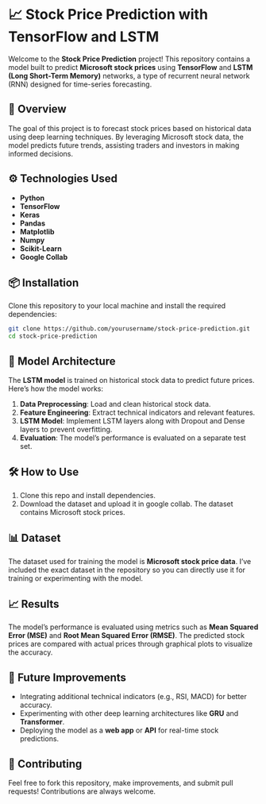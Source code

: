 # 📈 Stock Price Prediction with TensorFlow and LSTM 

Welcome to the **Stock Price Prediction** project! This repository contains a model built to predict **Microsoft stock prices** using **TensorFlow** and **LSTM (Long Short-Term Memory)** networks, a type of recurrent neural network (RNN) designed for time-series forecasting.

## 🧐 Overview

The goal of this project is to forecast stock prices based on historical data using deep learning techniques. By leveraging Microsoft stock data, the model predicts future trends, assisting traders and investors in making informed decisions.

## ⚙️ Technologies Used

- **Python**
- **TensorFlow**
- **Keras**
- **Pandas**
- **Matplotlib**
- **Numpy**
- **Scikit-Learn**
- **Google Collab**

## 📦 Installation

Clone this repository to your local machine and install the required dependencies:

```bash
git clone https://github.com/yourusername/stock-price-prediction.git
cd stock-price-prediction
```
## 🧠 Model Architecture

The **LSTM model** is trained on historical stock data to predict future prices. Here’s how the model works:

1. **Data Preprocessing**: Load and clean historical stock data.
2. **Feature Engineering**: Extract technical indicators and relevant features.
3. **LSTM Model**: Implement LSTM layers along with Dropout and Dense layers to prevent overfitting.
4. **Evaluation**: The model’s performance is evaluated on a separate test set.

## 🛠️ How to Use

1. Clone this repo and install dependencies.
2. Download the dataset and upload it in google collab. The dataset contains Microsoft stock prices.

## 📊 Dataset

The dataset used for training the model is **Microsoft stock price data**. I’ve included the exact dataset in the repository so you can directly use it for training or experimenting with the model.

## 📈 Results

The model’s performance is evaluated using metrics such as **Mean Squared Error (MSE)** and **Root Mean Squared Error (RMSE)**. The predicted stock prices are compared with actual prices through graphical plots to visualize the accuracy.

## 🔮 Future Improvements

- Integrating additional technical indicators (e.g., RSI, MACD) for better accuracy.
- Experimenting with other deep learning architectures like **GRU** and **Transformer**.
- Deploying the model as a **web app** or **API** for real-time stock predictions.

## 🤝 Contributing

Feel free to fork this repository, make improvements, and submit pull requests! Contributions are always welcome.
